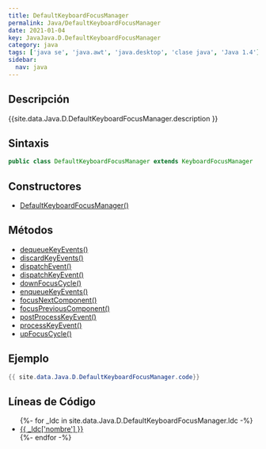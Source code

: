 ```yaml
---
title: DefaultKeyboardFocusManager
permalink: Java/DefaultKeyboardFocusManager
date: 2021-01-04
key: JavaJava.D.DefaultKeyboardFocusManager
category: java
tags: ['java se', 'java.awt', 'java.desktop', 'clase java', 'Java 1.4']
sidebar: 
  nav: java
---
```


## Descripción
{{site.data.Java.D.DefaultKeyboardFocusManager.description }}

## Sintaxis
~~~java
public class DefaultKeyboardFocusManager extends KeyboardFocusManager
~~~

## Constructores
* [DefaultKeyboardFocusManager()](/Java/DefaultKeyboardFocusManager/DefaultKeyboardFocusManager/)

## Métodos
* [dequeueKeyEvents()](/Java/DefaultKeyboardFocusManager/dequeueKeyEvents)
* [discardKeyEvents()](/Java/DefaultKeyboardFocusManager/discardKeyEvents)
* [dispatchEvent()](/Java/DefaultKeyboardFocusManager/dispatchEvent)
* [dispatchKeyEvent()](/Java/DefaultKeyboardFocusManager/dispatchKeyEvent)
* [downFocusCycle()](/Java/DefaultKeyboardFocusManager/downFocusCycle)
* [enqueueKeyEvents()](/Java/DefaultKeyboardFocusManager/enqueueKeyEvents)
* [focusNextComponent()](/Java/DefaultKeyboardFocusManager/focusNextComponent)
* [focusPreviousComponent()](/Java/DefaultKeyboardFocusManager/focusPreviousComponent)
* [postProcessKeyEvent()](/Java/DefaultKeyboardFocusManager/postProcessKeyEvent)
* [processKeyEvent()](/Java/DefaultKeyboardFocusManager/processKeyEvent)
* [upFocusCycle()](/Java/DefaultKeyboardFocusManager/upFocusCycle)

## Ejemplo
~~~java
{{ site.data.Java.D.DefaultKeyboardFocusManager.code}}
~~~

## Líneas de Código
<ul>
{%- for _ldc in site.data.Java.D.DefaultKeyboardFocusManager.ldc -%}
   <li>
       <a href="{{_ldc['url'] }}">{{ _ldc['nombre'] }}</a>
   </li>
{%- endfor -%}
</ul>
